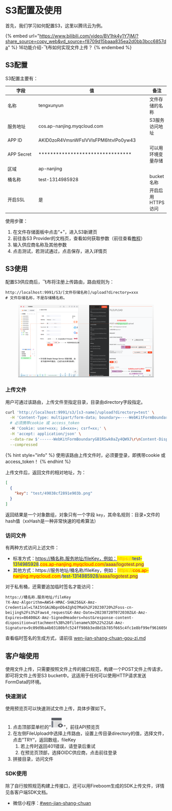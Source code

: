 # S3配置及使用

首先，我们学习如何配置S3，这里以腾讯云为例。

{% embed url="https://www.bilibili.com/video/BV1hk4y1Y7jM/?share_source=copy_web&vd_source=f8709d15baaa835ea2d0bb3bcc6857da" %}
16功能介绍-飞布如何实现文件上传？
{% endembed %}

## S3配置

S3配置主要有：

<table data-header-hidden><thead><tr><th width="129">字段</th><th width="367">值</th><th>备注</th></tr></thead><tbody><tr><td>名称</td><td>tengxunyun</td><td>文件存储的名称</td></tr><tr><td>服务地址</td><td>cos.ap-nanjing.myqcloud.com</td><td>S3服务访问地址</td></tr><tr><td>APP ID</td><td>AKID0zoR4VmsnWFsIVVIsFPM6htvlPo0yw43</td><td></td></tr><tr><td>APP Secret</td><td>********************************</td><td>可以用环境变量存储</td></tr><tr><td>区域</td><td>ap-nanjing</td><td></td></tr><tr><td>桶名称</td><td>test-1314985928</td><td>bucket名称</td></tr><tr><td>开启SSL</td><td>是</td><td>开启后用HTTPS访问</td></tr></tbody></table>

使用步骤：

1. 在文件存储面板中点击“+”，进入S3新建页
2. 前往各S3 Provider的文档页，查看如何获取参数（前往查看[教程](../../huan-jing-zhun-bei/wen-jian-cun-chu-s3.md#teng-xun-yun)）
3. 输入供应商名称及其他参数
4. 点击测试，若测试通过，点击保存，进入详情页

## S3使用

配置S3供应商后，飞布将注册上传路由，路由规则为：

```http
http://localhost:9991/S3/[文件存储名称]/upload?directory=xxx
# 文件存储名称，不是存储桶名称。
```

<figure><img src="../../.gitbook/assets/image (13) (4).png" alt=""><figcaption></figcaption></figure>

### 上传文件

用户可通过该路由，上传文件至指定目录，目录由directory字段指定。

```bash
curl 'http://localhost:9991/s3/[s3-name]/upload?directory=test' \
  -H 'Content-Type: multipart/form-data; boundary=----WebKitFormBoundaryGB1RSwk0aZy4QW9J' \
  # 必须携带cookie 或 access_token
  -H 'Cookie: user=xxx; id=xxx=; csrf=xx;' \
  -H 'accept: application/json' \
  --data-raw $'------WebKitFormBoundaryGB1RSwk0aZy4QW9J\r\nContent-Disposition: form-data; name="file"; filename="108*108.png"\r\nContent-Type: image/png\r\n\r\n\r\n------WebKitFormBoundaryGB1RSwk0aZy4QW9J--\r\n' \
  --compressed
```

{% hint style="info" %}
使用该路由上传文件时，必须要登录，即携带cookie 或 access\_token！
{% endhint %}

上传文件后，返回文件的相对地址，为：

```json
[
  {
    "key": "test/49038cf2891e903b.png"
  }
]
```

返回结果是一个对象数组，对象只有一个字段 `key`，其命名规则：目录+文件的hash值（xxHash是一种非常快速的哈希算法）

### 访问文件

有两种方式访问上述文件：

* 标准方式：https://桶名称.服务地址/fileKey，例如：<mark style="color:orange;">https://</mark><mark style="color:blue;">test-1314985928</mark>.<mark style="color:red;">cos.ap-nanjing.myqcloud.com</mark><mark style="color:purple;">/aaaa/logotest.png</mark>
* 其他方式：https://服务地址/桶名称/fileKey，例如：<mark style="color:orange;">https://</mark><mark style="color:red;">cos.ap-nanjing.myqcloud.com</mark>/<mark style="color:blue;">test-1314985928</mark><mark style="color:purple;">/aaaa/logotest.png</mark>

对于私有桶，还需要追加临时签名才能访问：

```http
https://桶名称.服务地址/fileKey
?X-Amz-Algorithm=AWS4-HMAC-SHA256&X-Amz-Credential=LTAI5tGAiNbpnDb4ZghQ7MaG%2F20230720%2Foss-cn-beijing%2Fs3%2Faws4_request&X-Amz-Date=20230720T072030Z&X-Amz-Expires=86400&X-Amz-SignedHeaders=host&response-content-disposition=attachment%3B%20filename%3D%22%22&X-Amz-Signature=9c09d9ba4b03180bfc524ff986b3ed8d1b785f665c4fc1e8bf99ef96160568a2
```

查看临时签名的生成方式，请前往 [wen-jian-shang-chuan-gou-zi.md](../../jin-jie-gou-zi-ji-zhi/wen-jian-shang-chuan-gou-zi.md "mention")

## 客户端使用

使用文件上传，只需要按照文件上传的接口规范，构建一个POST文件上传请求，即可将文件上传至S3 bucket中。这适用于任何可以使用HTTP请求发送FormData的环境。

### 快速测试

使用预览页可以快速测试文件上传，具体步骤如下。

1. 点击顶部菜单栏的“<img src="data:image/png;base64,iVBORw0KGgoAAAANSUhEUgAAACgAAAAoCAMAAAC7IEhfAAAAY1BMVEUAAADU1NRjZmxvcnePkZVgY2rPz9BfY2poaHTAwMOAhIxoa3FgYmpgYmlgY2nFxcbU1NRmZm+Ag427u73U1NRfYml/g4zt7e3k5eXW1te9vsCztLefoaWanKCOkJVydXtucXecDQKGAAAAFXRSTlMAzP336NDOiAvTz/rn2tjSph7Qs6d9epWLAAAAjElEQVQ4y+2T2Q6EIAxFK+A6mzMj4q7//5VaYngCG2N8cDkvNOlJSG9TuCq+XMQ3oiQ4p0jGsx+/fCIByDwrqRFzDYDn4BatYiw4Y1zEhBgIJjUsjJbED5eG19ctBtrr66rD9x05RYH9oVBKtViFTvGB7UZNlFg9N4n01/QwdDwrA0/mU0jtK/zDYRgBwgsrsPomQg4AAAAASUVORK5CYII=" alt="预览" data-size="line">”，前往API预览页
2. 在左侧FileUpload中选择上传路由，设置上传目录directory的值，选择文件，点击”TRY“，返回数组，fileKey
   1. 若上传时返回401错误，请登录后重试
   2. 在预览页顶部，选择OIDC供应商，点击前往登录
3. 拼接目录，访问文件

### SDK使用

除了自行按照规范构建上传接口，还可以用Fireboom生成的SDK上传文件，详情见各客户端SDK文档。

* 微信小程序：[#wen-jian-shang-chuan](../../shi-yong-bu-shu-shang-xian/sdk-sheng-cheng/wei-xin-xiao-cheng-xu-sdk.md#wen-jian-shang-chuan "mention")
